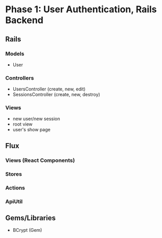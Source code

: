 # Phase 1: User Authentication, Rails Backend

## Rails
### Models
* User

### Controllers
* UsersController (create, new, edit)
* SessionsController (create, new, destroy)

### Views
* new user/new session
* root view
* user's show page

## Flux
### Views (React Components)

### Stores

### Actions

### ApiUtil

## Gems/Libraries
* BCrypt (Gem)
